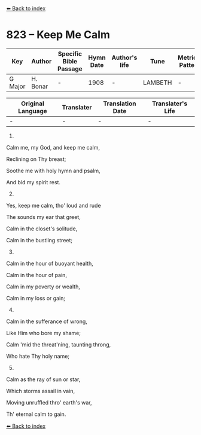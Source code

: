 [⬅️ Back to index](../README.md)

# 823 – Keep Me Calm

Key | Author   | Specific Bible Passage     |Hymn Date |Author's life |Tune |Metrical Pattern   |Composer/Source
-- | --------- | ---------------------------|----------|--------------|-----|-------------------|-------------  
G Major |H. Bonar |- |1908 |- |LAMBETH |- |S. Weber

Original Language | Translater | Translation Date   | Translater's Life  
----------------- | --------- | --------------------|-------------     
\- |- |- |-




1.

Calm me, my God, and keep me calm,

Reclining on Thy breast;

Soothe me with holy hymn and psalm,

And bid my spirit rest.



2.

Yes, keep me calm, tho' loud and rude

The sounds my ear that greet,

Calm in the closet's solitude,

Calm in the bustling street;



3.

Calm in the hour of buoyant health,

Calm in the hour of pain,

Calm in my poverty or wealth,

Calm in my loss or gain;



4.

Calm in the sufferance of wrong,

Like Him who bore my shame;

Calm 'mid the threat'ning, taunting throng,

Who hate Thy holy name;



5.

Calm as the ray of sun or star,

Which storms assail in vain,

Moving unruffled thro' earth's war,

Th' eternal calm to gain.

[⬅️ Back to index](../README.md)
